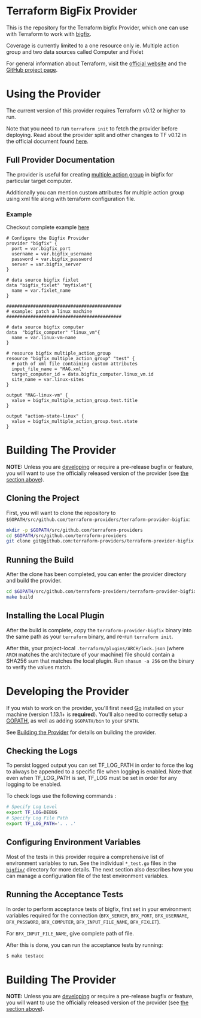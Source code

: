 # Terraform BigFix Provider

This is the repository for the Terraform bigfix Provider, which one can use
with Terraform to work with [bigfix][1].

Coverage is currently limited to a one resource only ie. Multiple action group and two data sources called Computer and Fixlet  

[1]: https://www.hcltechsw.com/products/bigfix

For general information about Terraform, visit the [official website][3] and the
[GitHub project page][4].

[3]: https://terraform.io/
[4]: https://github.com/hashicorp/terraform

# Using the Provider

The current version of this provider requires Terraform v0.12 or higher to
run.

Note that you need to run `terraform init` to fetch the provider before
deploying. Read about the provider split and other changes to TF v0.12 in the
official document found [here][5].

[5]: https://www.terraform.io/docs/extend/terraform-0.12-compatibility.html

## Full Provider Documentation

The provider is useful for creating [multiple action group][12] in bigfix for particular target computer.

Additionally you can mention custom attributes for multiple action group using xml file along with terraform configuration file.

[12]: https://help.hcltechsw.com/bigfix/9.5/platform/Platform/Console/c_take_multiple_actions.html

### Example

Checkout complete example [here](/Examples)

```hcl
# Configure the Bigfix Provider
provider "bigfix" {
  port = var.bigfix_port
  username = var.bigfix_username
  password = var.bigfix_password
  server = var.bigfix_server
}

# data source bigfix fixlet
data "bigfix_fixlet" "myfixlet"{
  name = var.fixlet_name
}

###########################################
# example: patch a linux machine
###########################################

# data source bigfix computer
data  "bigfix_computer" "linux_vm"{
  name = var.linux-vm-name
}

# resource bigfix multiple_action_group
resource "bigfix_multiple_action_group" "test" {
  # path of xml file containing custom attributes
  input_file_name = "MAG.xml"
  target_computer_id = data.bigfix_computer.linux_vm.id
  site_name = var.linux-sites
}

output "MAG-linux-vm" {
  value = bigfix_multiple_action_group.test.title
}

output "action-state-linux" {
  value = bigfix_multiple_action_group.test.state
}
```

# Building The Provider

**NOTE:** Unless you are [developing][6] or require a pre-release bugfix or feature,
you will want to use the officially released version of the provider (see [the
section above][7]).

[6]: #developing-the-provider
[7]: #using-the-provider

## Cloning the Project

First, you will want to clone the repository to
`$GOPATH/src/github.com/terraform-providers/terraform-provider-bigfix`:

```sh
mkdir -p $GOPATH/src/github.com/terraform-providers
cd $GOPATH/src/github.com/terraform-providers
git clone git@github.com:terraform-providers/terraform-provider-bigfix
```

## Running the Build

After the clone has been completed, you can enter the provider directory and
build the provider.

```sh
cd $GOPATH/src/github.com/terraform-providers/terraform-provider-bigfix
make build
```

## Installing the Local Plugin

After the build is complete, copy the `terraform-provider-bigfix` binary into
the same path as your `terraform` binary, and re-run `terraform init`.

After this, your project-local `.terraform/plugins/ARCH/lock.json` (where `ARCH`
matches the architecture of your machine) file should contain a SHA256 sum that
matches the local plugin. Run `shasum -a 256` on the binary to verify the values
match.

# Developing the Provider

If you wish to work on the provider, you'll first need [Go][8] installed on your
machine (version 1.13.1+ is **required**). You'll also need to correctly setup a
[GOPATH][9], as well as adding `$GOPATH/bin` to your `$PATH`.

[8]: https://golang.org/
[9]: http://golang.org/doc/code.html#GOPATH

See [Building the Provider][10] for details on building the provider.

[10]: #building-the-provider


## Checking the Logs
To persist logged output you can set TF_LOG_PATH in order to force the log to always be appended to a specific file when logging is enabled. Note that even when TF_LOG_PATH is set, TF_LOG must be set in order for any logging to be enabled.

To check logs use the following commands :
```sh
# Specify Log Level
export TF_LOG=DEBUG
# Specify Log File Path
export TF_LOG_PATH='. . .'
```

## Configuring Environment Variables

Most of the tests in this provider require a comprehensive list of environment
variables to run. See the individual `*_test.go` files in the
[`bigfix/`](bigfix/) directory for more details. The next section also
describes how you can manage a configuration file of the test environment
variables.

## Running the Acceptance Tests
In order to perform acceptance tests of bigfix, first set in your environment variables required for the connection (`BFX_SERVER`, `BFX_PORT`, `BFX_USERNAME`, `BFX_PASSWORD`, `BFX_COMPUTER`, `BFX_INPUT_FILE_NAME`, `BFX_FIXLET`).

For `BFX_INPUT_FILE_NAME`, give complete path of file.

After this is done, you can run the acceptance tests by running:

```sh
$ make testacc
```


# Building The Provider

**NOTE:** Unless you are [developing][7] or require a pre-release bugfix or feature,
you will want to use the officially released version of the provider (see [the
section above][8]).

[7]: #developing-the-provider
[8]: #using-the-provider

